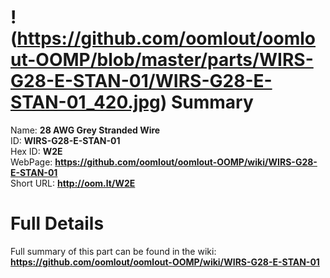 
!(https://github.com/oomlout/oomlout-OOMP/blob/master/parts/WIRS-G28-E-STAN-01/WIRS-G28-E-STAN-01_420.jpg)
Summary
=================
  
Name: __28 AWG Grey Stranded Wire__    
ID: __WIRS-G28-E-STAN-01__   
Hex ID: __W2E__   
WebPage: __https://github.com/oomlout/oomlout-OOMP/wiki/WIRS-G28-E-STAN-01__   
Short URL: __http://oom.lt/W2E__   

Full Details
==========================
Full summary of this part can be found in the wiki:   
__https://github.com/oomlout/oomlout-OOMP/wiki/WIRS-G28-E-STAN-01__    

